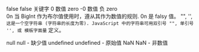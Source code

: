 false	false 关键字
0	数值 zero	
-0	数值 负 zero	
0n	当 BigInt 作为布尔值使用时，遵从其作为数值的规则. 0n 是 falsy 值。
"", '', ``	
这是一个空字符串 (字符串的长度为零). JavaScript 中的字符串可用双引号 "", 单引号 '', 或 模板字面量 `` 定义。

null	null - 缺少值
undefined	undefined - 原始值
NaN	NaN - 非数值

